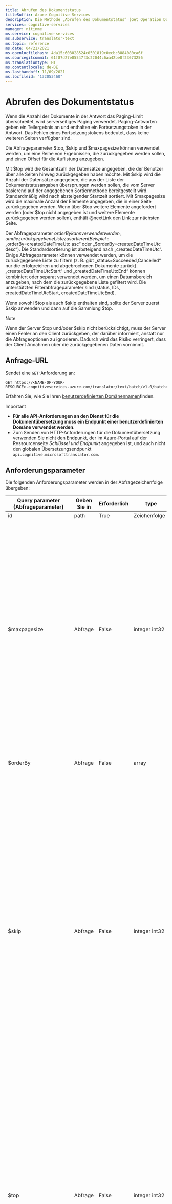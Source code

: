 ```yaml
---
title: Abrufen des Dokumentstatus
titleSuffix: Azure Cognitive Services
description: Die Methode „Abrufen des Dokumentstatus“ (Get Operation Documents Status) gibt den Status aller Dokumente in einer Dokumentübersetzungs-Batchanforderung zurück.
services: cognitive-services
manager: nitinme
ms.service: cognitive-services
ms.subservice: translator-text
ms.topic: reference
ms.date: 04/21/2021
ms.openlocfilehash: 4da15c603028524c0501819c0ecbc3884080ca6f
ms.sourcegitcommit: 61f87d27e05547f3c22044c6aa42be8f23673256
ms.translationtype: HT
ms.contentlocale: de-DE
ms.lasthandoff: 11/09/2021
ms.locfileid: "132053460"
---
```

# <a name="get-documents-status"></a>Abrufen des Dokumentstatus

Wenn die Anzahl der Dokumente in der Antwort das Paging-Limit überschreitet, wird serverseitiges Paging verwendet. Paging-Antworten geben ein Teilergebnis an und enthalten ein Fortsetzungstoken in der Antwort. Das Fehlen eines Fortsetzungstokens bedeutet, dass keine weiteren Seiten verfügbar sind.

Die Abfrageparameter $top, $skip und $maxpagesize können verwendet werden, um eine Reihe von Ergebnissen, die zurückgegeben werden sollen, und einen Offset für die Auflistung anzugeben.

Mit $top wird die Gesamtzahl der Datensätze angegeben, die der Benutzer über alle Seiten hinweg zurückgegeben haben möchte. Mit $skip wird die Anzahl der Datensätze angegeben, die aus der Liste der Dokumentstatusangaben übersprungen werden sollen, die vom Server basierend auf der angegebenen Sortiermethode bereitgestellt wird. Standardmäßig wird nach absteigender Startzeit sortiert. Mit $maxpagesize wird die maximale Anzahl der Elemente angegeben, die in einer Seite zurückgegeben werden. Wenn über $top weitere Elemente angefordert werden (oder $top nicht angegeben ist und weitere Elemente zurückgegeben werden sollen), enthält @nextLink den Link zur nächsten Seite.

Der Abfrageparameter $orderBy kann verwendet werden, um die zurückgegebene Liste zu sortieren (Beispiel: „$orderBy=createdDateTimeUtc asc“ oder „$orderBy=createdDateTimeUtc desc“). Die Standardsortierung ist absteigend nach „createdDateTimeUtc“. Einige Abfrageparameter können verwendet werden, um die zurückgegebene Liste zu filtern (z. B. gibt „status=Succeeded,Cancelled“ nur die erfolgreichen und abgebrochenen Dokumente zurück). „createdDateTimeUtcStart“ und „createdDateTimeUtcEnd“ können kombiniert oder separat verwendet werden, um einen Datumsbereich anzugeben, nach dem die zurückgegebene Liste gefiltert wird. Die unterstützten Filterabfrageparameter sind (status, IDs, createdDateTimeUtcStart, createdDateTimeUtcEnd).

Wenn sowohl $top als auch $skip enthalten sind, sollte der Server zuerst $skip anwenden und dann auf die Sammlung $top. 

> [!NOTE]
> Wenn der Server $top und/oder $skip nicht berücksichtigt, muss der Server einen Fehler an den Client zurückgeben, der darüber informiert, anstatt nur die Abfrageoptionen zu ignorieren. Dadurch wird das Risiko verringert, dass der Client Annahmen über die zurückgegebenen Daten vornimmt.

## <a name="request-url"></a>Anfrage-URL

Sendet eine `GET`-Anforderung an:
```HTTP
GET https://<NAME-OF-YOUR-RESOURCE>.cognitiveservices.azure.com/translator/text/batch/v1.0/batches/{id}/documents
```

Erfahren Sie, wie Sie Ihren [benutzerdefinierten Domänennamen](../get-started-with-document-translation.md#find-your-custom-domain-name)finden.

> [!IMPORTANT]
>
> * **Für alle API-Anforderungen an den Dienst für die Dokumentübersetzung muss ein Endpunkt einer benutzerdefinierten Domäne verwendet werden**.
> * Zum Senden von HTTP-Anforderungen für die Dokumentübersetzung verwenden Sie nicht den Endpunkt, der im Azure-Portal auf der Ressourcenseite _Schlüssel und Endpunkt_ angegeben ist, und auch nicht den globalen Übersetzungsendpunkt `api.cognitive.microsofttranslator.com`.

## <a name="request-parameters"></a>Anforderungsparameter

Die folgenden Anforderungsparameter werden in der Abfragezeichenfolge übergeben:

|Query parameter (Abfrageparameter)|Geben Sie in|Erforderlich|type|BESCHREIBUNG|
|--- |--- |--- |--- |--- |
|id|path|True|Zeichenfolge|Vorgangs-ID.|
|$maxpagesize|Abfrage|False|integer int32|Mit $maxpagesize wird die maximale Anzahl der Elemente angegeben, die in einer Seite zurückgegeben werden. Wenn über $top weitere Elemente angefordert werden (oder $top nicht angegeben ist und weitere Elemente zurückgegeben werden sollen), enthält @nextLink den Link zur nächsten Seite. Clients KÖNNEN servergesteuertes Paging mit einer bestimmten Seitengröße anfordern, indem sie eine $maxpagesize-Einstellung angeben. Der Server SOLLTE diese Einstellung berücksichtigen, wenn die angegebene Seitengröße kleiner als die Standardseitengröße des Servers ist.|
|$orderBy|Abfrage|False|array|Die Sortierabfrage für die Auflistung (Beispiel: „CreatedDateTimeUtc asc“, „CreatedDateTimeUtc desc“).|
|$skip|Abfrage|False|integer int32|Mit $skip wird die Anzahl der Datensätze angegeben, die aus der Liste der Datensätze übersprungen werden sollen, die vom Server basierend auf der angegebenen Sortiermethode bereitgestellt wird. Standardmäßig wird nach absteigender Startzeit sortiert. Clients KÖNNEN $top- und $skip-Abfrageparameter verwenden, um eine Reihe von Ergebnissen, die zurückgegeben werden sollen, und einen Offset für die Auflistung anzugeben. Wenn sowohl $top als auch $skip vom Client angegeben werden, SOLLTE der Server zuerst $skip und dann $top auf die Auflistung anwenden. Hinweis: Wenn der Server $top und/oder $skip nicht berücksichtigt, MUSS der Server einen Fehler an den Client zurückgeben, der darüber informiert, anstatt nur die Abfrageoptionen zu ignorieren.|
|$top|Abfrage|False|integer int32|Mit $top wird die Gesamtzahl der Datensätze angegeben, die der Benutzer über alle Seiten hinweg zurückgegeben haben möchte. Clients KÖNNEN $top- und $skip-Abfrageparameter verwenden, um eine Reihe von Ergebnissen, die zurückgegeben werden sollen, und einen Offset für die Auflistung anzugeben. Wenn sowohl $top als auch $skip vom Client angegeben werden, SOLLTE der Server zuerst $skip und dann $top auf die Auflistung anwenden. Hinweis: Wenn der Server $top und/oder $skip nicht berücksichtigt, MUSS der Server einen Fehler an den Client zurückgeben, der darüber informiert, anstatt nur die Abfrageoptionen zu ignorieren.|
|createdDateTimeUtcEnd|Abfrage|False|string Datum/Uhrzeit|Der Endzeitpunkt (Datum/Uhrzeit), vor dem Elemente abgerufen werden sollen.|
|createdDateTimeUtcStart|Abfrage|False|string Datum/Uhrzeit|Der Startzeitpunkt (Datum/Uhrzeit), nach dem Elemente abgerufen werden sollen.|
|ids|Abfrage|False|array|IDs, die beim Filtern verwendet werden.|
|statuses|Abfrage|False|array|Statusangaben, die beim Filtern verwendet werden.|

## <a name="request-headers"></a>Anforderungsheader

Anforderungsheader:

|Header|BESCHREIBUNG|
|--- |--- |
|Ocp-Apim-Subscription-Key|Erforderlicher Anforderungsheader|

## <a name="response-status-codes"></a>Antwortstatuscodes

Im Folgenden finden Sie die möglichen HTTP-Statuscodes, die eine Anforderung zurückgeben kann.

|Statuscode|BESCHREIBUNG|
|--- |--- |
|200|OK. Die Anforderung wurde erfolgreich ausgeführt, und der Status aller Dokumente wird zurückgegeben. HeadersRetry-After: integerETag: Zeichenfolge|
|400|Ungültige Anforderung. Eingabeparameter prüfen.|
|401|Nicht autorisiert. Anmeldeinformationen prüfen.|
|404|Ressource nicht gefunden.|
|500|Interner Serverfehler.|
|Andere Statuscodes|<ul><li>Zu viele Anforderungen</li><li>Server vorübergehend nicht verfügbar</li></ul>|


## <a name="get-documents-status-response"></a>„Abrufen des Dokumentstatus“-Antwort

### <a name="successful-get-documents-status-response"></a>Erfolgreiche „Abrufen des Dokumentstatus“-Antwort

Die folgenden Informationen werden bei erfolgreicher Antwort zurückgegeben.

|Name|type|BESCHREIBUNG|
|--- |--- |--- |
|@nextLink|Zeichenfolge|Die URL für die nächste Seite. Null, wenn keine weiteren Seiten verfügbar sind.|
|Wert|DocumentStatus []|Der detaillierte Status der einzelnen unten aufgeführten Dokumente.|
|value.path|Zeichenfolge|Speicherort des Dokuments oder des Ordners.|
|value.sourcePath|Zeichenfolge|Speicherort des Quelldokuments.|
|value.createdDateTimeUtc|Zeichenfolge|Das Datum und die Uhrzeit des Vorgangs.|
|value.lastActionDateTimeUtc|Zeichenfolge|Datum und Uhrzeit, zu der der Status des Vorgangs aktualisiert wurde.|
|value.status|status|Liste möglicher Status für Auftrag oder Dokument:<ul><li>Canceled</li><li>Wird abgebrochen</li><li>Fehler</li><li>NotStarted</li><li>Wird ausgeführt</li><li>Erfolgreich</li><li>ValidationFailed</li></ul>|
|value.to|Zeichenfolge|In Sprache.|
|value.progress|number|Der Fortschritt der Übersetzung, falls verfügbar.|
|value.id|Zeichenfolge|Dokument-ID|
|value.characterCharged|integer|Zeichen, die von der API abgerechnet werden.|

### <a name="error-response"></a>Fehlerantwort

|Name|type|BESCHREIBUNG|
|--- |--- |--- |
|code|Zeichenfolge|Enumerationen, die High-Level-Fehlercodes enthalten. Mögliche Werte:<br/><ul><li>InternalServerError</li><li>InvalidArgument</li><li>InvalidRequest</li><li>RequestRateTooHigh</li><li>ResourceNotFound</li><li>ServiceUnavailable</li><li>Nicht autorisiert</li></ul>|
|message|Zeichenfolge|Ruft High-Level-Fehlermeldung ab.|
|target|Zeichenfolge|Ruft die Ursache des Fehlers ab. Dies wäre z. B. „Dokumente“ oder „Dokument-ID“ im Falle eines ungültigen Dokuments.|
|innerError|InnerTranslationError|Neues internes Fehlerformat, das Cognitive Services API-Richtlinien entspricht. Enthält die erforderlichen Eigenschaften ErrorCode, Message und Optional Properties Target, Details (Key Value Pair), Inner Error (kann geschachtelt werden).|
|innerError.code|Zeichenfolge|Ruft Code der Fehlerzeichenfolge ab.|
|innerError.message|Zeichenfolge|Ruft High-Level-Fehlermeldung ab.|
|innerError.target|Zeichenfolge|Ruft die Ursache des Fehlers ab. Dies wäre z. B. „Dokumente“ oder „Dokument-ID“, falls ein ungültiges Dokument vorliegt.|

## <a name="examples"></a>Beispiele

### <a name="example-successful-response"></a>Beispiel für erfolgreiche Antwort

Das ist ein Beispiel für eine erfolgreiche Antwort.

```JSON
{
  "value": [
    {
      "path": "https://myblob.blob.core.windows.net/destinationContainer/fr/mydoc.txt",
      "sourcePath": "https://myblob.blob.core.windows.net/sourceContainer/fr/mydoc.txt",
      "createdDateTimeUtc": "2020-03-26T00:00:00Z",
      "lastActionDateTimeUtc": "2020-03-26T01:00:00Z",
      "status": "Running",
      "to": "fr",
      "progress": 0.1,
      "id": "273622bd-835c-4946-9798-fd8f19f6bbf2",
      "characterCharged": 0
    }
  ],
  "@nextLink": "https://westus.cognitiveservices.azure.com/translator/text/batch/v1.0/operation/0FA2822F-4C2A-4317-9C20-658C801E0E55/documents?$top=5&$skip=15"
}
```

### <a name="example-error-response"></a>Beispiel für Fehlerantwort

Das folgende Beispiel veranschaulicht eine Fehlerantwort. Das Schema für andere Fehlercodes ist identisch.

Statuscode: 500

```JSON
{
  "error": {
    "code": "InternalServerError",
    "message": "Internal Server Error",
    "target": "Operation",
    "innerError": {
      "code": "InternalServerError",
      "message": "Unexpected internal server error has occurred"
    }
  }
}
```

## <a name="next-steps"></a>Nächste Schritte

Befolgen Sie unsere Schnellstartanleitung, um mehr über die Verwendung der Dokumentübersetzung und der Clientbibliothek zu erfahren.

> [!div class="nextstepaction"]
> [Erste Schritte bei der Dokumentübersetzung](../get-started-with-document-translation.md)
